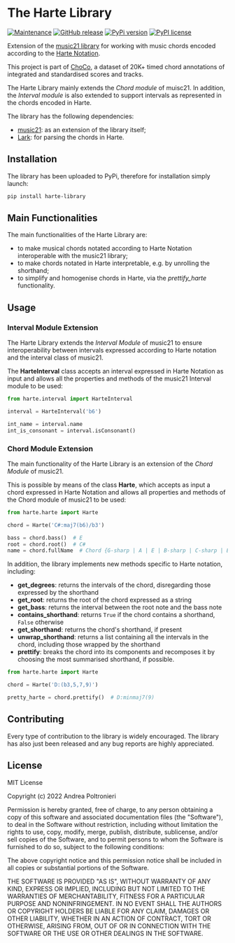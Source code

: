 # The Harte Library

[![Maintenance](https://img.shields.io/badge/Maintained%3F-yes-green.svg)](https://GitHub.com/Naereen/StrapDown.js/graphs/commit-activity)
[![GitHub release](https://img.shields.io/github/release/Naereen/StrapDown.js.svg)](https://github.com/andreamust/harte-library/releases/)
[![PyPi version](https://badgen.net/pypi/v/pip/)](https://pypi.org/andreamust/harte-library)
[![PyPI license](https://img.shields.io/pypi/l/ansicolortags.svg)](https://pypi.python.org/pypi/ansicolortags/)


Extension of the [music21 library](http://web.mit.edu/music21/) for working with music chords encoded according to the [Harte Notation](https://ismir2005.ismir.net/proceedings/1080.pdf).

This project is part of [ChoCo](https://github.com/smashub/choco), a dataset of 20K+ timed chord annotations of integrated and standardised scores and tracks.

The Harte Library mainly extends the *Chord module* of muisc21. In addition, the *Interval module* is also extended to support intervals as represented in the chords encoded in Harte.

The library has the following dependencies:
- [music21](http://web.mit.edu/music21/): as an extension of the library itself;
- [Lark](https://github.com/lark-parser/lark): for parsing the chords in Harte.

## Installation

The library has been uploaded to PyPi, therefore for installation simply launch:

```bash
pip install harte-library
```

## Main Functionalities

The main functionalities of the Harte Library are:

* to make musical chords notated according to Harte Notation interoperable with the music21 library;
* to make chords notated in Harte interpretable, e.g. by unrolling the shorthand;
* to simplify and homogenise chords in Harte, via the *prettify_harte* functionality.

## Usage

### Interval Module Extension

The Harte Library extends the *Interval Module* of music21 to ensure interoperability between intervals expressed according to Harte notation and the interval class of music21.

The __HarteInterval__ class accepts an interval expressed in Harte Notation as input and allows all the properties and methods of the music21 Interval module to be used:

```python
from harte.interval import HarteInterval

interval = HarteInterval('b6')

int_name = interval.name
int_is_consonant = interval.isConsonant()
```

### Chord Module Extension

The main functionality of the Harte Library is an extension of the *Chord Module* of music21.

This is possible by means of the class __Harte__, which accepts as input a chord expressed in Harte Notation and allows all properties and methods of the Chord module of music21 to be used:

```python
from harte.harte import Harte

chord = Harte('C#:maj7(b6)/b3')

bass = chord.bass()  # E
root = chord.root()  # C#
name = chord.fullName  # Chord {G-sharp | A | E | B-sharp | C-sharp | E-sharp} Quarter
```

In addition, the library implements new methods specific to Harte notation, including:
* __get_degrees__: returns the intervals of the chord, disregarding those expressed by the shorthand
* __get_root__: returns the root of the chord expressed as a string
* __get_bass__: returns the interval between the root note and the bass note
* __contains_shorthand__: returns `True` if the chord contains a shorthand, `False` otherwise
* __get_shorthand__: returns the chord's shorthand, if present
* __unwrap_shorthand__: returns a list containing all the intervals in the chord, including those wrapped by the shorthand
* __prettify__: breaks the chord into its components and recomposes it by choosing the most summarised shorthand, if possible.

```python
from harte.harte import Harte

chord = Harte('D:(b3,5,7,9)')

pretty_harte = chord.prettify()  # D:minmaj7(9)
```

## Contributing

Every type of contribution to the library is widely encouraged.
The library has also just been released and any bug reports are highly appreciated.

## License

MIT License

Copyright (c) 2022 Andrea Poltronieri

Permission is hereby granted, free of charge, to any person obtaining a copy
of this software and associated documentation files (the "Software"), to deal
in the Software without restriction, including without limitation the rights
to use, copy, modify, merge, publish, distribute, sublicense, and/or sell
copies of the Software, and to permit persons to whom the Software is
furnished to do so, subject to the following conditions:

The above copyright notice and this permission notice shall be included in all
copies or substantial portions of the Software.

THE SOFTWARE IS PROVIDED "AS IS", WITHOUT WARRANTY OF ANY KIND, EXPRESS OR
IMPLIED, INCLUDING BUT NOT LIMITED TO THE WARRANTIES OF MERCHANTABILITY,
FITNESS FOR A PARTICULAR PURPOSE AND NONINFRINGEMENT. IN NO EVENT SHALL THE
AUTHORS OR COPYRIGHT HOLDERS BE LIABLE FOR ANY CLAIM, DAMAGES OR OTHER
LIABILITY, WHETHER IN AN ACTION OF CONTRACT, TORT OR OTHERWISE, ARISING FROM,
OUT OF OR IN CONNECTION WITH THE SOFTWARE OR THE USE OR OTHER DEALINGS IN THE
SOFTWARE.

